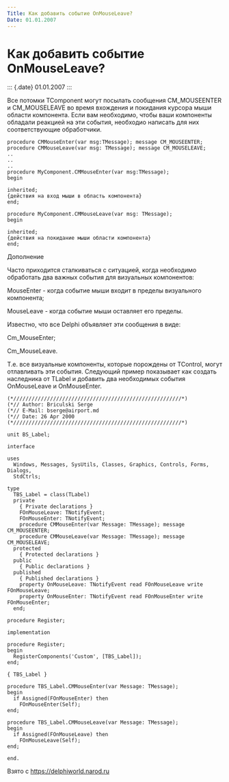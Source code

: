 ```yaml
---
Title: Как добавить событие OnMouseLeave?
Date: 01.01.2007
---
```



Как добавить событие OnMouseLeave?
==================================

::: {.date}
01.01.2007
:::

Все потомки TComponent могут посылать сообщения CM\_MOUSEENTER и
CM\_MOUSELEAVE во время вхождения и покидания курсора мыши области
компонента. Если вам необходимо, чтобы ваши компоненты обладали реакцией
на эти события, необходио написать для них соответствующие обработчики.

    procedure CMMouseEnter(var msg:TMessage); message CM_MOUSEENTER;
    procedure CMMouseLeave(var msg: TMessage); message CM_MOUSELEAVE;
    ..
    ..
    ..
    procedure MyComponent.CMMouseEnter(var msg:TMessage);
    begin
     
    inherited;
    {действия на вход мыши в область компонента}
    end;
     
    procedure MyComponent.CMMouseLeave(var msg: TMessage);
    begin
     
    inherited;
    {действия на покидание мыши области компонента}
    end; 

Дополнение

Часто приходится сталкиваться с ситуацией, когда необходимо обработать
два важных события для визуальных компонентов:

MouseEnter - когда событие мыши входит в пределы визуального компонента;

MouseLeave - когда событие мыши оставляет его пределы.

Известно, что все Delphi объявляет эти сообщения в виде:

Cm\_MouseEnter;

Cm\_MouseLeave.

Т.е. все визуальные компоненты, которые порождены от TControl, могут
отлавливать эти события. Следующий пример показывает как создать
наследника от TLabel и добавить два необходимых события OnMouseLeave и
OnMouseEnter.

    (*///////////////////////////////////////////////////////*)
    (*// Author: Briculski Serge
    (*// E-Mail: bserge@airport.md
    (*// Date: 26 Apr 2000
    (*///////////////////////////////////////////////////////*)
     
    unit BS_Label;
     
    interface
     
    uses
      Windows, Messages, SysUtils, Classes, Graphics, Controls, Forms, Dialogs,
      StdCtrls;
     
    type
      TBS_Label = class(TLabel)
      private
        { Private declarations }
        FOnMouseLeave: TNotifyEvent;
        FOnMouseEnter: TNotifyEvent;
        procedure CMMouseEnter(var Message: TMessage); message CM_MOUSEENTER;
        procedure CMMouseLeave(var Message: TMessage); message CM_MOUSELEAVE;
      protected
        { Protected declarations }
      public
        { Public declarations }
      published
        { Published declarations }
        property OnMouseLeave: TNotifyEvent read FOnMouseLeave write FOnMouseLeave;
        property OnMouseEnter: TNotifyEvent read FOnMouseEnter write FOnMouseEnter;
      end;
     
    procedure Register;
     
    implementation
     
    procedure Register;
    begin
      RegisterComponents('Custom', [TBS_Label]);
    end;
     
    { TBS_Label }
     
    procedure TBS_Label.CMMouseEnter(var Message: TMessage);
    begin
      if Assigned(FOnMouseEnter) then
        FOnMouseEnter(Self);
    end;
     
    procedure TBS_Label.CMMouseLeave(var Message: TMessage);
    begin
      if Assigned(FOnMouseLeave) then
        FOnMouseLeave(Self);
    end;
     
    end.

Взято с <https://delphiworld.narod.ru>
